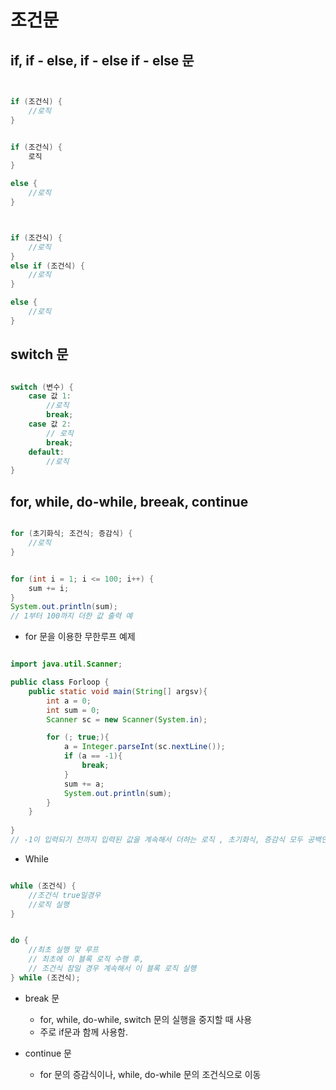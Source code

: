 # 조건문



## if, if - else, if - else if - else 문
```java


if (조건식) {
    //로직
}


if (조건식) {
    로직
}

else {
    //로직
}



if (조건식) {
    //로직
}
else if (조건식) {
    //로직
}

else {
    //로직
}

```

  

## switch 문

```java

switch (변수) {
    case 값 1:
        //로직
        break;
    case 값 2:
        // 로직
        break;
    default:
        //로직
}
```


## for, while, do-while, breeak, continue

```java

for (초기화식; 조건식; 증감식) {
    //로직
}
```

```java

for (int i = 1; i <= 100; i++) {
    sum += i;
}
System.out.println(sum);
// 1부터 100까지 더한 값 출력 예
```

* for 문을 이용한 무한루프 예제

```java

import java.util.Scanner;

public class Forloop {
    public static void main(String[] argsv){
        int a = 0;
        int sum = 0;
        Scanner sc = new Scanner(System.in);

        for (; true;){
            a = Integer.parseInt(sc.nextLine());
            if (a == -1){
                break;
            }
            sum += a;
            System.out.println(sum);
        }
    }
    
}
// -1이 입력되기 전까지 입력된 값을 계속해서 더하는 로직 , 초기화식, 증감식 모두 공백인 상태
```


* While

```java

while (조건식) {
    //조건식 true일경우
    //로직 실행
}


do {
    //최초 실행 맟 루프
    // 최초에 이 블록 로직 수행 후,
    // 조건식 참일 경우 계속해서 이 블록 로직 실행
} while (조건식);

```


* break 문
    - for, while, do-while, switch 문의 실행을 중지할 때 사용
    - 주로 if문과 함께 사용함.

* continue 문
    - for 문의 증감식이나, while, do-while 문의 조건식으로 이동

